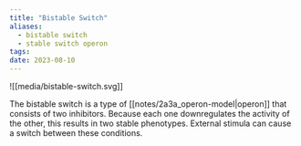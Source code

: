 ```yaml
---
title: "Bistable Switch"
aliases:
  - bistable switch
  - stable switch operon
tags: 
date: 2023-08-10
---
```

![[media/bistable-switch.svg]]

The bistable switch is a type of [[notes/2a3a_operon-model|operon]] that consists of two inhibitors. Because each one downregulates the activity of the other, this results in two stable phenotypes. External stimula can cause a switch between these conditions.

